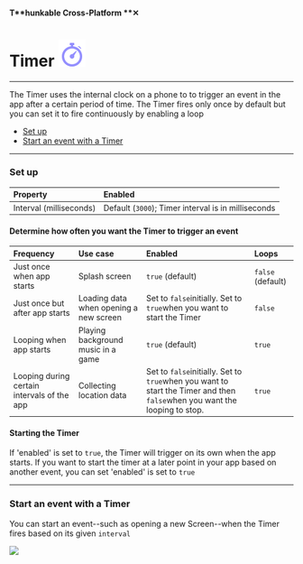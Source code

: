 #### T**hunkable Cross-Platform **✕

# Timer ![](/assets/iOSviewIconTimer.png)

---

The Timer uses the internal clock on a phone to to trigger an event in the app after a certain period of time. The Timer fires only once by default but you can set it to fire continuously by enabling a loop

* [Set up](#set-up)
* [Start an event with a Timer](#start-an-event-with-a-timer)

---

### Set up

| Property | Enabled |
| :--- | :--- |
| Interval \(milliseconds\) | Default \(`3000`\); Timer interval is in milliseconds |

#### Determine how often you want the Timer to trigger an event

| Frequency | Use case | Enabled | Loops |
| :--- | :--- | :--- | :--- |
| Just once when app starts | Splash screen | `true` \(default\) | `false` \(default\) |
| Just once but after app starts | Loading data when opening a new screen | Set to `false`initially. Set to `true`when you want to start the Timer | `false` |
| Looping when app starts | Playing background music in a game | `true` \(default\) | `true` |
| Looping during certain intervals of the app | Collecting location data | Set to `false`initially. Set to `true`when you want to start the Timer and then `false`when you want the looping to stop. | `true` |

#### Starting the Timer

If 'enabled' is set to `true`, the Timer will trigger on its own when the app starts. If you want to start the timer at a later point in your app based on another event, you can set 'enabled' is set to `true`

---

### Start an event with a Timer

You can start an event--such as opening a new Screen--when the Timer fires based on its given `interval`

![](/assets/timer-✕-fig-1.png)



